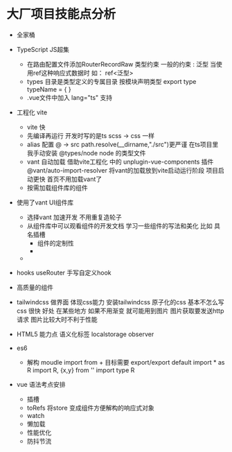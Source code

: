 # 大厂项目技能点分析

- 全家桶
- TypeScript JS超集
    - 在路由配置文件添加RouterRecordRaw 类型约束 
        一般的约束  : 泛型
        当使用ref这种响应式数据时 如： ref<泛型>
    - types 目录是类型定义的专属目录 按模块声明类型 
    export type  typeName = {   }
    - .vue文件中加入 lang="ts" 支持
- 工程化 vite
    - vite 快
    - 先编译再运行
        开发时写的是ts 
        scss -> css 一样
    - alias 配置
        @ -> src 
        path.resolve(__dirname,"./src")更严谨
        在ts项目里 我手动安装 @types/node  node 的类型文件
    - vant 自动加载
        借助vite工程化 中的 unplugin-vue-components 插件 @vant/auto-import-resolver 将vant的加载放到vite启动运行阶段 项目启动更快 首页不用加载vant了
    - 按需加载组件库的组件
- 使用了vant UI组件库
    - 选择vant 加速开发 不用重复造轮子
    - 从组件库中可以观看组件的开发文档 学习一些组件的写法和美化 比如 具名插槽
         - 组件的定制性
         - 
    - 
- hooks  useRouter  手写自定义hook
- 高质量的组件
- tailwindcss 做界面 体现css能力
    安装tailwindcss
    原子化的css
    基本不怎么写css 很快
    好处
    在某些地方 如果不用渐变 就可能用到图片 图片获取要发送http请求 图片比较大时不利于性能


- HTML5 能力点
    语义化标签
    localstorage
    observer
- es6
    - 解构 moudle 
        import from + 目标需要 export/export default
        import * as R 
        import R, {x,y} from ''
        import type R 
        
- vue 语法考点安排
    - 插槽
    - toRefs
        将store 变成组件方便解构的响应式对象
    - watch
    - 懒加载
    - 性能优化
    - 防抖节流
